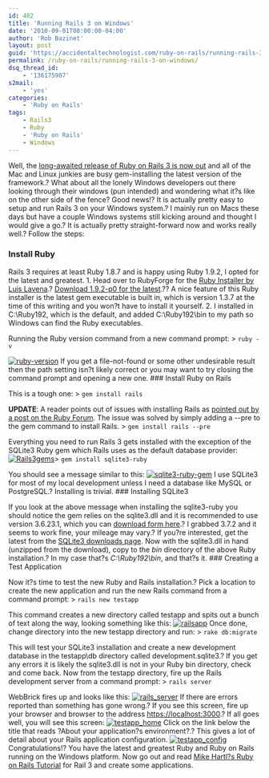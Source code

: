 ```yaml
---
id: 482
title: 'Running Rails 3 on Windows'
date: '2010-09-01T08:00:00-04:00'
author: 'Rob Bazinet'
layout: post
guid: 'https://accidentaltechnologist.com/ruby-on-rails/running-rails-3-on-windows/'
permalink: /ruby-on-rails/running-rails-3-on-windows/
dsq_thread_id:
    - '136175907'
s2mail:
    - 'yes'
categories:
    - 'Ruby on Rails'
tags:
    - Rails3
    - Ruby
    - 'Ruby on Rails'
    - Windows
---
```


Well, the [long-awaited release of Ruby on Rails 3 is now out](https://weblog.rubyonrails.org/2010/8/29/rails-3-0-it-s-done) and all of the Mac and Linux junkies are busy gem-installing the latest version of the framework.? What about all the lonely Windows developers out there looking through their windows (pun intended) and wondering what it?s like on the other side of the fence? Good news!? It is actually pretty easy to setup and run Rails 3 on your Windows system.? I mainly run on Macs these days but have a couple Windows systems still kicking around and thought I would give a go.? It is actually pretty straight-forward now and works really well.? Follow the steps:

### Install Ruby

 Rails 3 requires at least Ruby 1.8.7 and is happy using Ruby 1.9.2, I opted for the latest and greatest. 1. Head over to RubyForge for the [Ruby Installer by Luis Lavena](https://rubyinstaller.org/).? [Download 1.9.2-p0 for the latest](https://rubyforge.org/frs/download.php/72170/rubyinstaller-1.9.2-p0.exe).?? A nice feature of this Ruby installer is the latest gem executable is built in, which is version 1.3.7 at the time of this writing and you won?t have to install it yourself.
2. I installed in C:\\Ruby192, which is the default, and added C:\\Ruby192\\bin to my path so Windows can find the Ruby executables.
 
 Running the Ruby version command from a new command prompt: > `ruby -v`

 [![ruby-version](/assets/img/2010/08/rubyversion_thumb.png "ruby-version")](/assets/img/2010/08/rubyversion.png) If you get a file-not-found or some other undesirable result then the path setting isn?t likely correct or you may want to try closing the command prompt and opening a new one. ### Install Ruby on Rails

 This is a tough one: > `gem install rails`

 **UPDATE**: A reader points out of issues with installing Rails as [pointed out by a post on the Ruby Forum](https://www.ruby-forum.com/topic/211336). The issue was solved by simply adding a --pre to the gem command to install Rails. > `gem install rails --pre`

 Everything you need to run Rails 3 gets installed with the exception of the SQLite3 Ruby gem which Rails uses as the default database provider: [![Rails3gems](/assets/img/2010/08/Rails3gems_thumb.png "Rails3gems")](/assets/img/2010/08/Rails3gems.png)> `gem install sqlite3-ruby`

 You should see a message similar to this: [![sqlite3-ruby-gem](/assets/img/2010/08/sqlite3rubygem_thumb.png "sqlite3-ruby-gem")](/assets/img/2010/08/sqlite3rubygem.png) I use SQLite3 for most of my local development unless I need a database like MySQL or PostgreSQL.? Installing is trivial. ### Installing SQLite3

 If you look at the above message when installing the sqlite3-ruby you should notice the gem relies on the sqlite3.dll and it is recommended to use version 3.6.23.1, which you can [download form here](https://www.sqlite.org/sqlitedll-3_6_23_1.zip).? I grabbed 3.7.2 and it seems to work fine, your mileage may vary.? If you?re interested, get the latest from the [SQLite3 downloads page](https://www.sqlite.org/download.html). Now with the sqlite3.dll in hand (unzipped from the download), copy to the *bin* directory of the above Ruby installation.? In my case that?s *C:\\Ruby192\\bin*, and that?s it. ### Creating a Test Application

 Now it?s time to test the new Ruby and Rails installation.? Pick a location to create the new application and run the new Rails command from a command prompt: > `rails new testapp`

 This command creates a new directory called testapp and spits out a bunch of text along the way, looking something like this: [![railsapp](/assets/img/2010/08/railsapp_thumb.png "railsapp")](/assets/img/2010/08/railsapp.png) Once done, change directory into the new testapp directory and run: > `rake db:migrate`

 This will test your SQLite3 installation and create a new development database in the testapp\\db directory called development.sqlite3.? If you get any errors it is likely the sqlite3.dll is not in your Ruby bin directory, check and come back. Now from the testapp directory, fire up the Rails development server from a command prompt: > `rails server`

 WebBrick fires up and looks like this: [![rails_server](/assets/img/2010/08/rails_server_thumb.png "rails_server")](/assets/img/2010/08/rails_server.png) If there are errors reported than something has gone wrong.? If you see this screen, fire up your browser and browser to the address <https://localhost:3000>.? If all goes well, you will see this screen: [![testapp_home](/assets/img/2010/08/testapp_home_thumb.png "testapp_home")](/assets/img/2010/08/testapp_home.png) Click on the link below the title that reads ?About your application?s environment?.? This gives a lot of detail about your Rails application configuration. [![testapp_config](/assets/img/2010/08/testapp_config_thumb.png "testapp_config")](/assets/img/2010/08/testapp_config.png) Congratulations!? You have the latest and greatest Ruby and Ruby on Rails running on the Windows platform. Now go out and read [Mike Hartl?s Ruby on Rails Tutorial](https://railstutorial.org/chapters/beginning) for Rail 3 and create some applications.